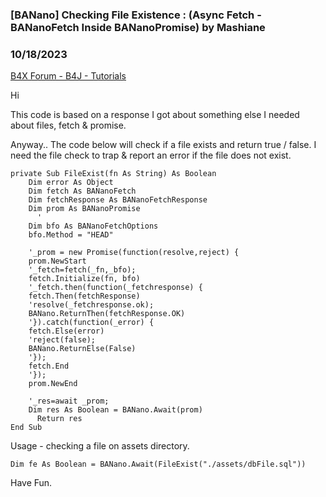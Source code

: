 ### [BANano] Checking File Existence : (Async Fetch - BANanoFetch Inside BANanoPromise) by Mashiane
### 10/18/2023
[B4X Forum - B4J - Tutorials](https://www.b4x.com/android/forum/threads/155731/)

Hi  
  
This code is based on a response I got about something else I needed about files, fetch & promise.  
  
Anyway.. The code below will check if a file exists and return true / false. I need the file check to trap & report an error if the file does not exist.  
  

```B4X
private Sub FileExist(fn As String) As Boolean  
    Dim error As Object  
    Dim fetch As BANanoFetch  
    Dim fetchResponse As BANanoFetchResponse  
    Dim prom As BANanoPromise  
      '  
    Dim bfo As BANanoFetchOptions  
    bfo.Method = "HEAD"  
      
    '_prom = new Promise(function(resolve,reject) {  
    prom.NewStart  
    '_fetch=fetch(_fn,_bfo);  
    fetch.Initialize(fn, bfo)  
    '_fetch.then(function(_fetchresponse) {  
    fetch.Then(fetchResponse)  
    'resolve(_fetchresponse.ok);  
    BANano.ReturnThen(fetchResponse.OK)  
    '}).catch(function(_error) {  
    fetch.Else(error)  
    'reject(false);  
    BANano.ReturnElse(False)  
    '});  
    fetch.End  
    '});  
    prom.NewEnd  
        
    '_res=await _prom;  
    Dim res As Boolean = BANano.Await(prom)  
      Return res  
End Sub
```

  
  
Usage - checking a file on assets directory.  
  

```B4X
Dim fe As Boolean = BANano.Await(FileExist("./assets/dbFile.sql"))
```

  
  
Have Fun.